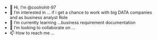 - 👋 Hi, I’m @coolrohit-97
- 👀 I’m interested in ... if i get a chance to work with big DATA companies and as business analyst Role
- 🌱 I’m currently learning ...business requirement documentation
- 💞️ I’m looking to collaborate on ...
- 📫 How to reach me ... 
